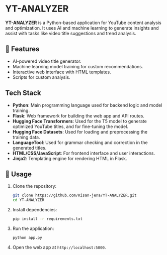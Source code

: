 # YT-ANALYZER

**YT-ANALYZER** is a Python-based application for YouTube content analysis and optimization. It uses AI and machine learning to generate insights and assist with tasks like video title suggestions and trend analysis.

## 🚀 Features

- AI-powered video title generator.
- Machine learning model training for custom recommendations.
- Interactive web interface with HTML templates.
- Scripts for custom analysis.

## Tech Stack

- **Python**: Main programming language used for backend logic and model training.
- **Flask**: Web framework for building the web app and API routes.
- **Hugging Face Transformers**: Used for the T5 model to generate optimized YouTube titles, and for fine-tuning the model.
- **Hugging Face Datasets**: Used for loading and preprocessing the training data.
- **LanguageTool**: Used for grammar checking and correction in the generated titles.
- **HTML/CSS/JavaScript**: For frontend interface and user interactions.
- **Jinja2**: Templating engine for rendering HTML in Flask.


## 📖 Usage

1. Clone the repository:
   ```bash
   git clone https://github.com/Kisan-jena/YT-ANALYZER.git
   cd YT-ANALYZER
2. Install dependencies:
   ```bash
   pip install -r requirements.txt
3. Run the application:
   ```bash
   python app.py
4. Open the web app at `http://localhost:5000`.

